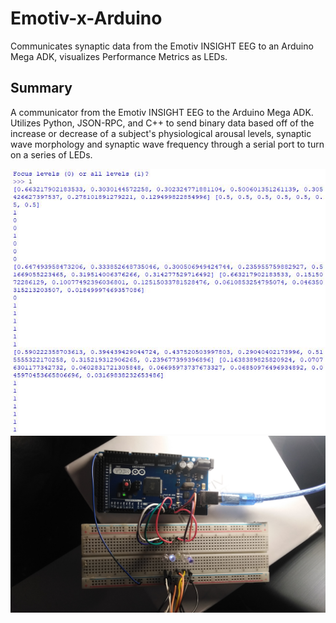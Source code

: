 # Emotiv-x-Arduino
Communicates synaptic data from the Emotiv INSIGHT EEG to an Arduino Mega ADK, visualizes Performance Metrics as LEDs.

## Summary
A communicator from the Emotiv INSIGHT EEG to the Arduino Mega ADK. Utilizes Python, JSON-RPC, and C++ to send binary data based off of the increase or decrease of a subject's physiological arousal levels, synaptic wave morphology and synaptic wave frequency through a serial port to turn on a series of LEDs.

![Screenshot](display_imgs/Capture.JPG)
![Breadboard](display_imgs/IMG_20190427_130249.jpg)
